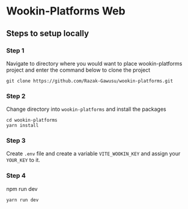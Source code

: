 # Wookin-Platforms Web

## Steps to setup locally

### Step 1

Navigate to directory where you would want to place wookin-platforms project and enter the command below to clone the project

```
git clone https://github.com/Razak-Gawusu/wookin-platforms.git
```

### Step 2

Change directory into `wookin-platforms` and install the packages

```
cd wookin-platforms
yarn install
```

### Step 3

Create `.env` file and create a variable `VITE_WOOKIN_KEY` and assign your `YOUR_KEY` to it.

### Step 4

npm run dev

```
yarn run dev
```
